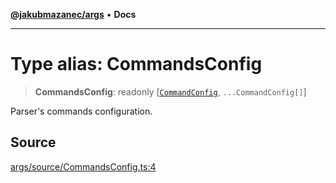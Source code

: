 [**@jakubmazanec/args**](../README.md) • **Docs**

---

# Type alias: CommandsConfig

> **CommandsConfig**: readonly [[`CommandConfig`](CommandConfig.md), `...CommandConfig[]`]

Parser's commands configuration.

## Source

[args/source/CommandsConfig.ts:4](https://github.com/jakubmazanec/tools/blob/2f8bfe433bf76006231c1e3b5197238029672b8c/packages/args/source/CommandsConfig.ts#L4)
